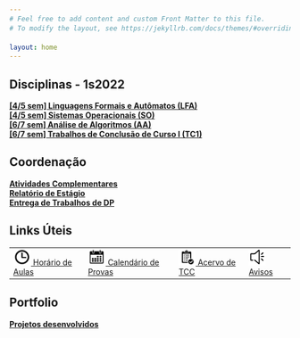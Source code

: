 ```yaml
---
# Feel free to add content and custom Front Matter to this file.
# To modify the layout, see https://jekyllrb.com/docs/themes/#overriding-theme-defaults

layout: home
---
```


<h2>Disciplinas - 1s2022</h2>

<a href="lfa"><b>[4/5 sem] Linguagens Formais e Autômatos (LFA)</b></a><br>
<a href="so"><b>[4/5 sem] Sistemas Operacionais (SO)</b></a><br>
<a href="aa"><b>[6/7 sem] Análise de Algoritmos (AA)</b></a><br>
<a href="tc1"><b>[6/7 sem] Trabalhos de Conclusão de Curso I (TC1)</b></a><br>
<!-- <a href="daw"><b>[8 sem] Desenvolvimento em Ambiente Web (DAW)</b></a><br> -->

<h2>Coordenação</h2>

<a href="ac"><b>Atividades Complementares</b></a><br>
<a href="estagio"><b>Relatório de Estágio</b></a><br>
<a href="dps"><b>Entrega de Trabalhos de DP</b></a><br>

<h2>Links Úteis</h2>

<table>
	<tr><td>
		<a href="horarios"><img src='images/ico-horario.png' height='30'> Horário de Aulas</a>
	</td><td>
		<a href="provas"><img src='images/ico-calend.png' height='30'> Calendário de Provas</a>
	</td><td>
		<a href="acervo"><img src='images/ico-tcc.png' height='30'> Acervo de TCC</a>
	</td><td>
		<a href="news"><img src='images/ico-news.png' height='30'> Avisos</a>		
	</td></tr>
</table>

<h2>Portfolio</h2>
<a href="projetos"><b>Projetos desenvolvidos</b></a>
